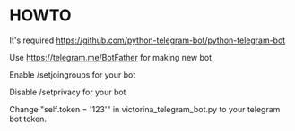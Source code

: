 # HOWTO
It's required https://github.com/python-telegram-bot/python-telegram-bot

Use https://telegram.me/BotFather for making new bot

Enable /setjoingroups for your bot

Disable /setprivacy for your bot

Change "self.token = '123'" in victorina_telegram_bot.py to your telegram bot token.
